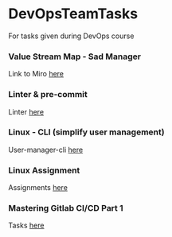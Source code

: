 # DevOpsTeamTasks
For tasks given during DevOps course

### Value Stream Map - Sad Manager
Link to Miro [here](https://miro.com/welcomeonboard/a1R5OFdXY21xM2x5NlB5bTNUYTZOb29yYzd5TzBxak9XcUNwdXR6Ukc0TTN4ZGFnY0Y4ZlJESnpxV29CclFXaXwzNDU4NzY0NTk5NDkwODY3NjM4fDI=?share_link_id=257246307852)

### Linter & pre-commit
Linter [here](linter-pre-commit%2FREADME.md)

### Linux - CLI (simplify user management)
User-manager-cli [here](./user-manager-cli/README.md)

### Linux Assignment
Assignments [here](./linux-assignment/README.md)

### Mastering Gitlab CI/CD Part 1
Tasks [here](./mastering-gitlab-ci-cd-p1/README.md)
